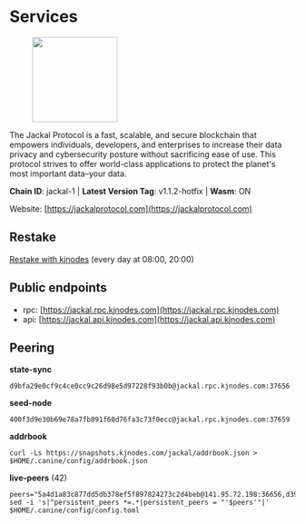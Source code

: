 # Services

<figure><img src="https://raw.githubusercontent.com/kj89/testnet_manuals/main/pingpub/logos/jackal.png" width="150" alt=""><figcaption></figcaption></figure>

The Jackal Protocol is a fast, scalable, and secure blockchain that empowers  individuals, developers, and enterprises to increase their data privacy and  cybersecurity posture without sacrificing ease of use. This protocol strives  to offer world-class applications to protect the planet's most important data–your data.

**Chain ID**: jackal-1 | **Latest Version Tag**: v1.1.2-hotfix | **Wasm**: ON

Website: [https://jackalprotocol.com](https://jackalprotocol.com)

## Restake

[Restake with kjnodes](https://restake.app/jackal/jklvaloper1tr3wm3mdkz0tda6t7vavqnn7fe2g4un0f67xmt) (every day at 08:00, 20:00)
## Public endpoints

* rpc: [https://jackal.rpc.kjnodes.com](https://jackal.rpc.kjnodes.com)
* api: [https://jackal.api.kjnodes.com](https://jackal.api.kjnodes.com)

## Peering

**state-sync**

```
d9bfa29e0cf9c4ce0cc9c26d98e5d97228f93b0b@jackal.rpc.kjnodes.com:37656
```

**seed-node**

```
400f3d9e30b69e78a7fb891f60d76fa3c73f0ecc@jackal.rpc.kjnodes.com:37659
```

**addrbook**
```
curl -Ls https://snapshots.kjnodes.com/jackal/addrbook.json > $HOME/.canine/config/addrbook.json
```

**live-peers** (42)
```
peers="5a4d1a83c877dd5db378ef5f897824273c2d4beb@141.95.72.198:36656,d39fecbc409541de13fa644d90066d4dabe08262@46.138.245.164:24475,c2842c76779913e05fa4256e3caab852e1782951@202.61.194.254:60756,1f30e644ddd8edf310cbd9be4ac07b604eed581e@66.85.143.242:26676,0faa7f1099de2e02deebe09fcb52863056333265@144.202.72.17:26616,8c6eae80747ae0a45befcece5170d23f432a2fb1@51.89.224.199:26656,c0b6d010bb442ff6511bc6fdde1f319b8a3a3bdc@65.108.127.50:17556,ad34b284f0abaca967a75db713c622b53d1fb1ef@116.203.75.59:26656,2ec46ff04ebfafc19f505feaaf00943c15bb2757@185.16.38.149:26656,dd3cab79ffae0aed4f519503b66e9403c69eeb14@85.237.193.101:25565,a79da224ad9d4501dbf1d547986ebec55d56b951@135.181.128.114:17556,dbbd1e102b9d0cde827cd272205fa3a2886a6b2c@5.9.147.22:21656,e258f57604c59fc02d07b9669ae64f00bb45a20c@162.205.240.139:37656,ff94a29e02de8369faf37c76d3c97684bbd51bd6@185.16.38.165:17556,399068f8371dce4ae5d7cd7da2c965e765e68f4b@65.108.238.102:17556,fec7f91bf278a6cfc6ee3af624be914b1648b90e@65.109.64.50:36656,a77da5b3ce86a5226bae6e7b87964dd4efe8fe46@65.21.170.3:31656,55f71e8541eb2ce4115a6e44c59c0da4cd201b64@23.88.73.211:36656,ebc272824924ea1a27ea3183dd0b9ba713494f83@95.214.52.139:26906,dd7e72f0a71476e51c0a601a40d6fc02a1ae1a95@65.108.6.45:60856,ecb163fca7436befa3a5694a7d558e89d3f04b2c@65.109.29.150:17656,c5b43622ecd7413dd41905f6f8f5b5befd299ced@65.109.65.210:32656,ee2ef67b49cbc7b4af7ff0b7321870a5d9ae69a5@65.108.138.80:17556,fc905fe58d36875a833202ce53759d0ae6c11435@141.95.65.26:48656,0b8bbc839c20b07ac5999bca7d905d53274c5f2d@24.158.14.214:36656,433e26fb4d2533d81a2016a7c9ba768dd6ad2177@65.108.194.26:60756,8be44995ab4eeafcde6e0a9e196c40d483ef6d2a@51.81.155.97:10556,d00e181b66ce25775ddf5e112ebb6ff587654833@65.144.145.234:26656,bd546c50220136bf3047da1ccefa871c2cee9234@138.201.141.76:07656,7f1c65e724df6912419805981a8ff03decad68f8@155.133.22.208:23856,7adbbe1a5f867a0befcf1fd94f395dd8257d718f@73.40.151.121:57656,0841db0ae5e5443905837e196d2e1ffd31f2e480@131.153.202.81:36656,01aca4ff5fcbffb1b4d66ea3ecffb11e9680038c@70.71.164.192:37656,5bffef5951111a8677dbc2b2a3dca4b51885740e@142.132.170.209:26638,b3f167a06a8691d738de5fff2b3ba65053e0787d@65.21.183.76:26656,01ab8944f1d486f8b3682a457a020dd7c386cc16@185.215.166.126:26656,2a55d2e6cc5fa2dda8a484ab7d00f77f076d237f@141.95.47.216:26656,519f2b648a2a8794ac33b195f39b6d836e09f8f2@131.153.154.13:26656,e4b6f1a79ee302d64aa91980200d36b31b262816@89.245.24.74:22356,d9bfa29e0cf9c4ce0cc9c26d98e5d97228f93b0b@144.76.163.233:37656,05ab6d764ff112666275376b3f664fc3b19d3bc3@195.201.165.123:11126,9e84b3f6a6ff30cef48c80fdbe2b727e09bc2958@167.235.98.202:37656"
sed -i 's|^persistent_peers *=.*|persistent_peers = "'$peers'"|' $HOME/.canine/config/config.toml
```
